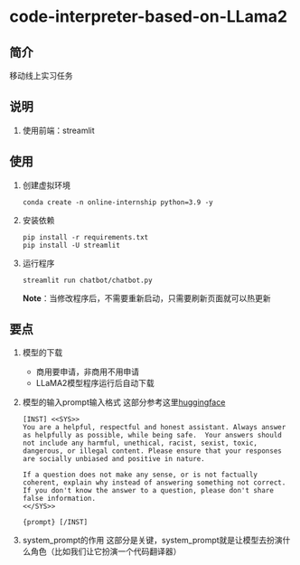 # code-interpreter-based-on-LLama2

## 简介

移动线上实习任务

## 说明

1. 使用前端：streamlit

## 使用

1. 创建虚拟环境

    ```shell
    conda create -n online-internship python=3.9 -y
    ```

2. 安装依赖

    ```shell
    pip install -r requirements.txt
    pip install -U streamlit
    ```

3. 运行程序

    ```shell
    streamlit run chatbot/chatbot.py
    ```

    **Note**：当修改程序后，不需要重新启动，只需要刷新页面就可以热更新

## 要点

1. 模型的下载
    * 商用要申请，非商用不用申请
    * LLaMA2模型程序运行后自动下载
2. 模型的输入prompt输入格式
    这部分参考这里[huggingface](https://huggingface.co/TheBloke/Llama-2-7B-Chat-GGML)

    ```shell
    [INST] <<SYS>>
    You are a helpful, respectful and honest assistant. Always answer as helpfully as possible, while being safe.  Your answers should not include any harmful, unethical, racist, sexist, toxic, dangerous, or illegal content. Please ensure that your responses are socially unbiased and positive in nature.
    
    If a question does not make any sense, or is not factually coherent, explain why instead of answering something not correct. If you don't know the answer to a question, please don't share false information.
    <</SYS>>
    
    {prompt} [/INST]
    ```

3. system_prompt的作用
    这部分是关键，system_prompt就是让模型去扮演什么角色（比如我们让它扮演一个代码翻译器）
